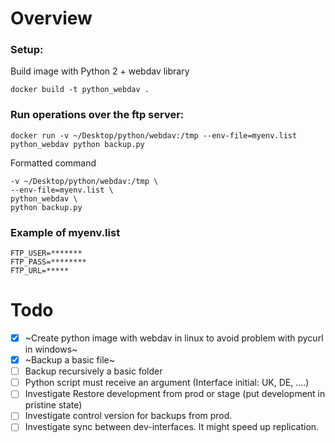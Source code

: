 
# Overview

### Setup:

Build image with Python 2 + webdav library

```docker build -t python_webdav .```

### Run operations over the ftp server:

```docker run -v ~/Desktop/python/webdav:/tmp --env-file=myenv.list python_webdav python backup.py```

Formatted command
```docker run \
-v ~/Desktop/python/webdav:/tmp \
--env-file=myenv.list \
python_webdav \
python backup.py
```

### Example of myenv.list

```
FTP_USER=*******
FTP_PASS=********
FTP_URL=*****
```



# Todo
- [x] ~Create python image with webdav in linux to avoid problem with pycurl in windows~
- [x] ~Backup a basic file~
- [ ] Backup recursively a basic folder
- [ ] Python script must receive an argument (Interface initial: UK, DE, ....)
- [ ] Investigate Restore development from prod or stage (put development in pristine state)
- [ ] Investigate control version for backups from prod.
- [ ] Investigate sync between dev-interfaces. It might speed up replication.
